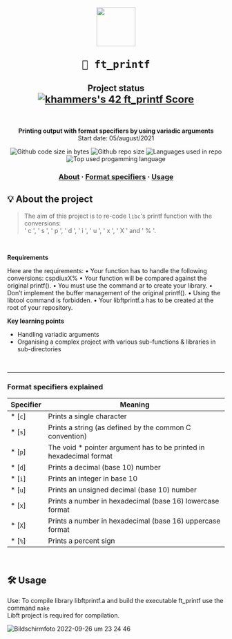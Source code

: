 <h1 align="center">
  <img  width="90" src="https://user-images.githubusercontent.com/19689770/129336866-169b0dc7-ea41-47d4-b50a-d466508031af.png">
  
	🧰 ft_printf
 </img>
	<sub><sub>Project status</sub></sub></br>
	<sub><a href="https://github.com/JaeSeoKim/badge42"><img src="https://badge42.vercel.app/api/v2/cl9mxvq9700780hl4msqc8saj/project/2280437" alt="khammers's 42 ft_printf Score" /></a></sub></br>
</h1>
</br>


<p align="center">
	<b>Printing output with format specifiers by using variadic arguments</b></br>
	Start date: 05/august/2021 </br>
</p>

<p align="center">
	<img alt="Github code size in bytes" src="https://img.shields.io/github/languages/code-size/KHammerschmidt/42cursus-ft_printf"/>
	<img alt="Github repo size" src="https://img.shields.io/github/repo-size/KHammerschmidt/42cursus-ft_printf?color=orange"/>
	<img alt="Languages used in repo" src="https://img.shields.io/github/languages/count/KHammerschmidt/42cursus-ft_printf?color=red&label=languages%20used%20in%20repo"/>
	<img alt="Top used progamming language" src="https://img.shields.io/github/languages/top/KHammerschmidt/42cursus-ft_printf?color=yellow"/>	
</p>

<h3 align="center">
	<a href="-about">About</a>
	<span> · </span>
	<a href="-format-specifiers-explained">Format specifiers</a>
	<span> · </span>
	<a href="#-usage">Usage</a>
</h3>


## 💡 About the project
> The aim of this project is to re-code ``` libc ```'s printf function with the conversions:<br/>
' c ', ' s ', ' p ', ' d ', ' i ', ' u ', ' x ', ' X ' and ' % '.
<br/>

**Requirements** </br>

Here are the requirements:
• Your function has to handle the following conversions: cspdiuxX%
• Your function will be compared against the original printf().
• You must use the command ar to create your library.
• Don’t implement the buffer management of the original printf().
• Using the libtool command is forbidden.
• Your libftprintf.a has to be created at the root of your repository.
</br>

**Key learning points**
  - Handling variadic arguments
  - Organising a complex project with various sub-functions & libraries in sub-directories

</br>

---

### Format specifiers explained
| Specifier	| Meaning																|
| ----------|-----------------------------------------------------------------------|
| * [`c`]	| Prints a single character   				   							|
| * [`s`]	| Prints a string (as defined by the common C convention) 				|
| * [`p`]	| The void * pointer argument has to be printed in hexadecimal format   |
| * [`d`]	| Prints a decimal (base 10) number 									|
| * [`i`]	| Prints an integer in base 10											|
| * [`u`]	| Prints an unsigned decimal (base 10) number							|
| * [`x`]	| Prints a number in hexadecimal (base 16) lowercase format				|
| * [`X`]	| Prints a number in hexadecimal (base 16) uppercase format				|
| * [`%`]	| Prints a percent sign 												|
</br>

## 🛠️ **Usage**
 Use: To compile library libftprintf.a and build the executable ft_printf use the command ``` make ``` <br/>
 Libft project is required for compilation.
 
![Bildschirmfoto 2022-09-26 um 23 24 46](https://user-images.githubusercontent.com/80644370/192383696-04d7902f-c261-4a40-b11d-3a2060500570.png)

